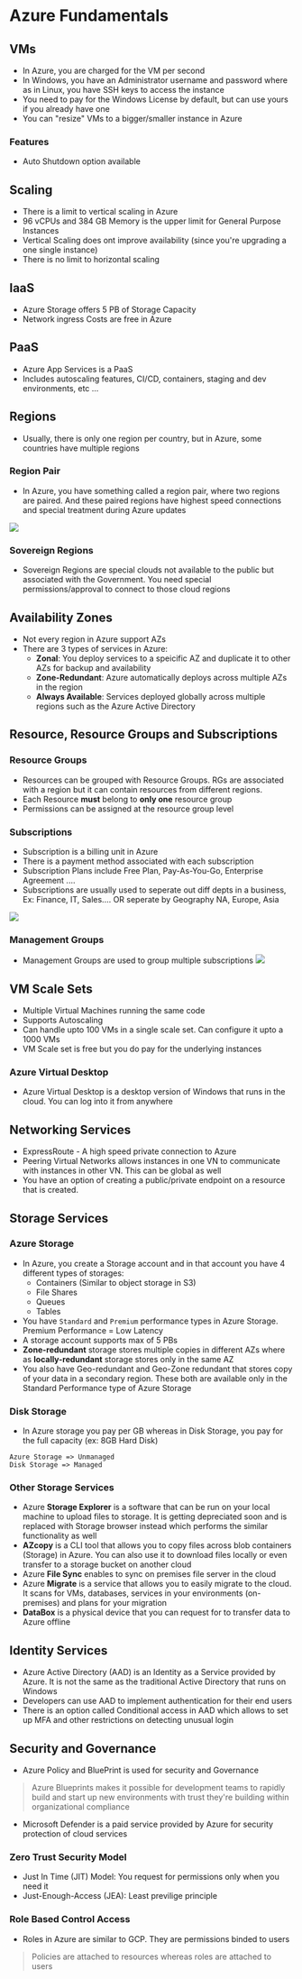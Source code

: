 # Azure Fundamentals 
## VMs
* In Azure, you are charged for the VM per second
* In Windows, you have an Administrator username and password where as in Linux, you have SSH keys to access the instance
* You need to pay for the Windows  License by default, but can use yours if you already have one
* You can "resize" VMs to a bigger/smaller instance in Azure  
### Features
* Auto Shutdown option available

## Scaling
* There is a limit to vertical scaling in Azure 
* 96 vCPUs and 384 GB Memory is the upper limit for General Purpose Instances
* Vertical Scaling does ont improve availability (since you're upgrading a one single instance) 
* There is no limit to horizontal scaling

## IaaS 
* Azure Storage offers 5 PB of Storage Capacity 
* Network ingress Costs are free in Azure 

## PaaS
* Azure App Services is a PaaS 
* Includes autoscaling features, CI/CD, containers, staging and dev environments, etc ...

## Regions
* Usually, there is only one region per country, but in Azure, some countries have multiple regions

### Region Pair
* In Azure, you have something called a region pair, where two regions are paired. And these paired regions have highest speed connections and special treatment during Azure updates 

![](img/region-pairs.png)

### Sovereign Regions
* Sovereign Regions are special clouds not available to the public but associated with the Government. You need special permissions/approval to connect to those cloud regions

## Availability Zones
* Not every region in Azure support AZs
* There are 3 types of services in Azure:
    * **Zonal**: You deploy services to a speicific AZ and duplicate it to other AZs for backup and availability
    * **Zone-Redundant**: Azure automatically deploys across multiple AZs in the region
    * **Always Available**: Services deployed globally across multiple regions such as the Azure Active Directory

## Resource, Resource Groups and Subscriptions

### Resource Groups
* Resources can be grouped with Resource Groups. RGs are associated with a region but it can contain resources from different regions.
* Each Resource **must** belong to **only one** resource group
* Permissions can be assigned at the resource group level
### Subscriptions
* Subscription is a billing unit in Azure
* There is a payment method associated with each subscription
* Subscription Plans include Free Plan, Pay-As-You-Go, Enterprise Agreement ....
* Subscriptions are usually used to seperate out diff depts in a business, Ex: Finance, IT, Sales.... OR seperate by Geography NA, Europe, Asia

![](img/rg-hierarchy.png)

### Management Groups
* Management Groups are used to group multiple subscriptions
![](img/management-groups.png)

## VM Scale Sets
* Multiple Virtual Machines running the same code
* Supports Autoscaling
* Can handle upto 100 VMs in a single scale set. Can configure it upto a 1000 VMs
* VM Scale set is free but you do pay for the underlying instances 

### Azure Virtual Desktop  
* Azure Virtual Desktop is a desktop version of Windows that runs in the cloud. You can log into it from anywhere 

## Networking Services
* ExpressRoute - A high speed private connection to Azure
* Peering Virtual Networks allows instances in one VN to communicate with instances in other VN. This can be global as well
* You have an option of creating a public/private endpoint on a resource that is created.   

## Storage Services
### Azure Storage
* In Azure, you create a Storage account and in that account you have 4 different types of storages:
    * Containers (Similar to object storage in S3)
    * File Shares
    * Queues
    * Tables
* You have `Standard` and `Premium` performance types in Azure Storage. Premium Performance = Low Latency
* A storage account supports max of 5 PBs 
* **Zone-redundant** storage stores multiple copies in different AZs where as **locally-redundant** storage stores only in the same AZ
* You also have Geo-redundant and Geo-Zone redundant that stores copy of your data in a secondary region. These both are available only in the Standard Performance type of Azure Storage
### Disk Storage
* In Azure storage you pay per GB whereas in Disk Storage, you pay for the full capacity (ex: 8GB Hard Disk)
```
Azure Storage => Unmanaged
Disk Storage => Managed
```

### Other Storage Services
* Azure **Storage Explorer** is a software that can be run on your local machine to upload files to storage. It is getting depreciated soon and is replaced with Storage browser instead which performs the similar functionality as well 
* **AZcopy** is a CLI tool that allows you to copy files across blob containers (Storage) in Azure. You can also use it to download files locally or even transfer to a storage bucket on another cloud
* Azure **File Sync** enables to sync on premises file server in the cloud
* Azure **Migrate** is a service that allows you to easily migrate to the cloud. It scans for VMs, databases, services in your environments (on-premises) and plans for your migration
* **DataBox** is a physical device that you can request for to transfer data to Azure offline 

## Identity Services
* Azure Active Directory (AAD) is an Identity as a Service provided by Azure. It is not the same as the traditional Active Directory that runs on Windows
* Developers can use AAD to implement authentication for their end users
* There is an option called Conditional access in AAD which allows to set up MFA and other restrictions on detecting unusual login 


## Security and Governance
* Azure Policy and BluePrint is used for security and Governance
> Azure Blueprints makes it possible for development teams to rapidly build and start up new environments with trust they're building within organizational compliance

* Microsoft Defender is a paid service provided by Azure for  security protection of cloud services 
### Zero Trust Security Model
* Just In Time (JIT) Model: You request for permissions only when you need it
* Just-Enough-Access (JEA): Least previlige principle 

### Role Based Control Access
* Roles in Azure are similar to GCP. They are permissions binded to users

> Policies are attached to resources whereas roles are attached to users